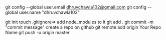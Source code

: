 

git config --global user.email dhruvchawla102@gmail.com git config --global user.name "dhruvchawla102"


git init touch .gitignore=> add node_modules to it git add . git commit -m "commit message" create a repo on github git remote add origin Your Repo Name git push -u origin master